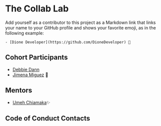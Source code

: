 # The Collab Lab

Add yourself as a contributor to this project as a Markdown link that links your name to your GitHub profile and shows your favorite emoji, as in the following example:

    - [Dione Developer](https://github.com/DioneDeveloper) 💅

## Cohort Participants

- [Debbie Dann](https://github.com/hellodeborahuk)
- [Jimena Miguez](https://github.com/JimeBlue) 🚀

## Mentors

- [Umeh Chiamaka](https://github.com/Amaka202)✨

## Code of Conduct Contacts
